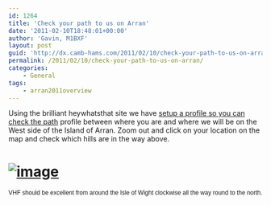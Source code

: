 ```yaml
---
id: 1264
title: 'Check your path to us on Arran'
date: '2011-02-10T18:48:01+00:00'
author: 'Gavin, M1BXF'
layout: post
guid: 'http://dx.camb-hams.com/2011/02/10/check-your-path-to-us-on-arran/'
permalink: /2011/02/10/check-your-path-to-us-on-arran/
categories:
    - General
tags:
    - arran2011overview
---
```


Using the brilliant heywhatsthat site we have [setup a profile so you can check the path](http://www.heywhatsthat.com/?view=OE3J4NJF) profile between where you are and where we will be on the West side of the Island of Arran. Zoom out and click on your location on the map and check which hills are in the way above.

# [![image](http://dx.camb-hams.com/wp-content/uploads/2011/02/image1.png "image")](http://www.heywhatsthat.com/?view=OE3J4NJF)

<span style="font-family: &#39;lucida grande&#39;, lucida, tahoma, helvetica, arial, sans-serif;"><span style="line-height: 14px; font-size: 12px;">VHF should be excellent from around the Isle of Wight clockwise all the way round to the north. </span></span>